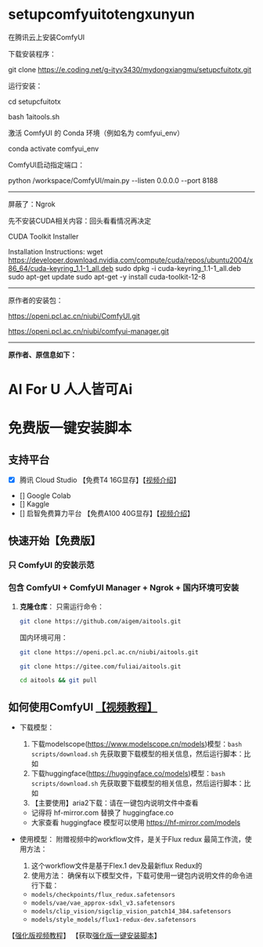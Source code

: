 # setupcomfyuitotengxunyun
在腾讯云上安装ComfyUI

下载安装程序：

git clone https://e.coding.net/g-ityv3430/mydongxiangmu/setupcfuitotx.git

运行安装：

cd setupcfuitotx

bash 1aitools.sh

激活 ComfyUI 的 Conda 环境（例如名为 comfyui_env）

conda activate comfyui_env

ComfyUI启动指定端口：

python /workspace/ComfyUI/main.py --listen 0.0.0.0 --port 8188

--------------

屏蔽了：Ngrok

先不安装CUDA相关内容：回头看看情况再决定


CUDA Toolkit Installer	

Installation Instructions:
wget https://developer.download.nvidia.com/compute/cuda/repos/ubuntu2004/x86_64/cuda-keyring_1.1-1_all.deb
sudo dpkg -i cuda-keyring_1.1-1_all.deb
sudo apt-get update
sudo apt-get -y install cuda-toolkit-12-8


----------------------------------

原作者的安装包：

https://openi.pcl.ac.cn/niubi/ComfyUI.git

https://openi.pcl.ac.cn/niubi/comfyui-manager.git

----------------------------------

**原作者、原信息如下：**

# AI For U 人人皆可Ai

# 免费版一键安装脚本

## 支持平台
- [x] 腾讯 Cloud Studio 【免费T4 16G显存】【[视频介绍](https://www.bilibili.com/video/BV1BJmSYFE2a/)】
- [] Google Colab
- [] Kaggle
- [] 启智免费算力平台 【免费A100 40G显存】【[视频介绍](https://www.bilibili.com/video/BV1an4y1X7h5/)】


## 快速开始【免费版】
### 只 ComfyUI 的安装示范
### 包含 ComfyUI + ComfyUI Manager + Ngrok + 国内环境可安装

1. **克隆仓库**：
    只需运行命令：
    ```bash
    git clone https://github.com/aigem/aitools.git
    ```
    国内环境可用：
    ```bash
    git clone https://openi.pcl.ac.cn/niubi/aitools.git
    ```
    ```bash
    git clone https://gitee.com/fuliai/aitools.git
    ```

    ```bash
    cd aitools && git pull
    ```

## 如何使用ComfyUI [【视频教程】](https://www.bilibili.com/video/BV13UBRYVEmX/)
- 下载模型：
    1. 下载modelscope(https://www.modelscope.cn/models)模型：`bash scripts/download.sh`
    先获取要下载模型的相关信息，然后运行脚本：比如 
    2. 下载huggingface(https://huggingface.co/models)模型：`bash scripts/download.sh`
    先获取要下载模型的相关信息，然后运行脚本：比如 
    3. 【主要使用】aria2下载：请在一键包内说明文件中查看
    - 记得将 hf-mirror.com 替换了 huggingface.co
    - 大家查看 huggingface 模型可以使用 https://hf-mirror.com/models

- 使用模型：
    附赠视频中的workflow文件，是关于Flux redux 最简工作流，使用方法：
    1. 这个workflow文件是基于Flex.1 dev及最新flux Redux的
    2. 使用方法：
    确保有以下模型文件，下载可使用一键包内说明文件的命令进行下载：
    - `models/checkpoints/flux_redux.safetensors`
    - `models/vae/vae_approx-sdxl_v3.safetensors`
    - `models/clip_vision/sigclip_vision_patch14_384.safetensors`
    - `models/style_models/flux1-redux-dev.safetensors`

【[强化版视频教程](https://www.bilibili.com/video/BV13UBRYVEmX/)】
【获取[强化版一键安装脚本](https://gf.bilibili.com/item/detail/1107198073)】


